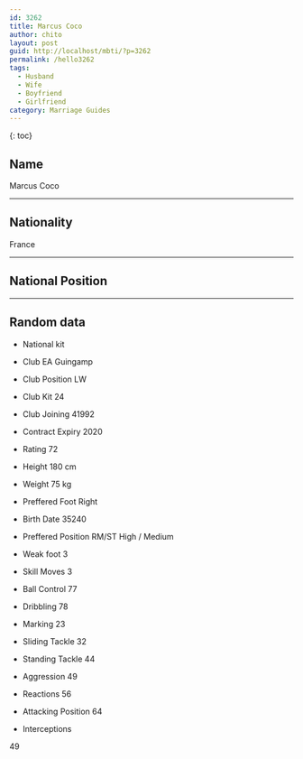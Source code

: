 ```yaml
---
id: 3262
title: Marcus Coco
author: chito
layout: post
guid: http://localhost/mbti/?p=3262
permalink: /hello3262
tags:
  - Husband
  - Wife
  - Boyfriend
  - Girlfriend
category: Marriage Guides
---
```



{: toc}


## Name  
Marcus Coco 

* * *

## Nationality  
France 

* * *

## National Position 

* * *

## Random data 

  * National kit 
  * Club 
EA Guingamp 

  * Club Position 
LW 

  * Club Kit 
24 

  * Club Joining 
41992 

  * Contract Expiry 
2020 

  * Rating 
72 

  * Height 
180 cm 

  * Weight 
75 kg 

  * Preffered Foot 
Right 

  * Birth Date 
35240 

  * Preffered Position 
RM/ST High / Medium 

  * Weak foot 
3 

  * Skill Moves 
3 

  * Ball Control 
77 

  * Dribbling 
78 

  * Marking 
23 

  * Sliding Tackle 
32 

  * Standing Tackle 
44 

  * Aggression 
49 

  * Reactions 
56 

  * Attacking Position 
64 

  * Interceptions 

49</ul>